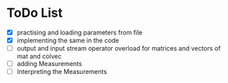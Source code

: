 # ToDo List

- [x] practising and loading parameters from file
- [x] implementing the same in the code
- [ ] output and input stream operator overload for matrices and vectors of mat and colvec
- [ ] adding Measurements
- [ ] Interpreting the Measurements
